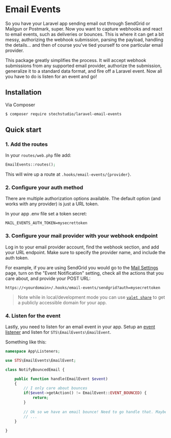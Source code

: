 # Email Events

So you have your Laravel app sending email out through SendGrid or Mailgun or Postmark, super. Now you want to capture webhooks and react to email events, such as deliveries or bounces. This is where it can get a bit messy, authorizing the webhook submission, parsing the payload, handling the details... and then of course you've tied yourself to one particular email provider.

This package greatly simplifies the process. It will accept webhook submissions from any supported email provider, authorize the submission, generalize it to a standard data format, and fire off a Laravel event. Now all you have to do is listen for an event and go!

## Installation

Via Composer

``` bash
$ composer require stechstudio/laravel-email-events
```

## Quick start

### 1. Add the routes

In your `routes/web.php` file add:

```php
EmailEvents::routes();
```

This will wire up a route at `.hooks/email-events/{provider}`. 

### 2. Configure your auth method

There are multiple authorization options available. The default option (and works with any provider) is just a URL token.

In your app .env file set a token secret:

```
MAIL_EVENTS_AUTH_TOKEN=mysecrettoken
```

### 3. Configure your mail provider with your webhook endpoint

Log in to your email provider account, find the webhook section, and add your URL endpoint. Make sure to specify the provider name, and include the auth token.

For example, if you are using SendGrid you would go to the [Mail Settings](https://app.sendgrid.com/settings/mail_settings) page, turn on the "Event Notification" setting, check all the actions that you care about, and provide your POST URL:

```
https://<yourdomain>/.hooks/email-events/sendgrid?auth=mysecrettoken
```

> Note while in local/development mode you can use [`valet share`](https://laravel.com/docs/master/valet#sharing-sites) to get a publicly accessible domain for your app.

### 4. Listen for the event

Lastly, you need to listen for an email event in your app. Setup an [event listener](https://laravel.com/docs/master/events#defining-listeners) and listen for `STS\EmailEvents\EmailEvent`.

Something like this:

```php
namespace App\Listeners;

use STS\EmailEvents\EmailEvent;

class NotifyBouncedEmail {

    public function handle(EmailEvent $event)
    {
        // I only care about bounces
        if($event->getAction() != EmailEvent::EVENT_BOUNCED) {
            return;
        } 
        
        // Ok so we have an email bounce! Need to go handle that. Maybe notify us on Slack?
        // ...
    }
    
}
```